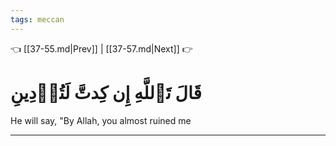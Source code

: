 ```yaml
---
tags: meccan
---
```


👈 [[37-55.md|Prev]] | [[37-57.md|Next]] 👉

# قَالَ تَٱللَّهِ إِن كِدتَّ لَتُرۡدِينِ

He will say, "By Allah, you almost ruined me

---

